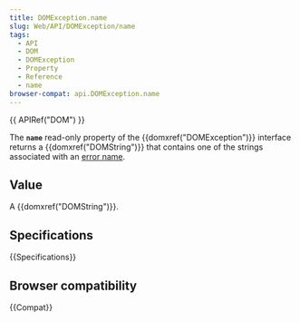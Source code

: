 ```yaml
---
title: DOMException.name
slug: Web/API/DOMException/name
tags:
  - API
  - DOM
  - DOMException
  - Property
  - Reference
  - name
browser-compat: api.DOMException.name
---
```

{{ APIRef("DOM") }}

The **`name`** read-only property of the
{{domxref("DOMException")}} interface returns a {{domxref("DOMString")}} that contains
one of the strings associated with an [error name](/en-US/docs/Web/API/DOMException#error_names).

## Value

A {{domxref("DOMString")}}.

## Specifications

{{Specifications}}

## Browser compatibility

{{Compat}}
